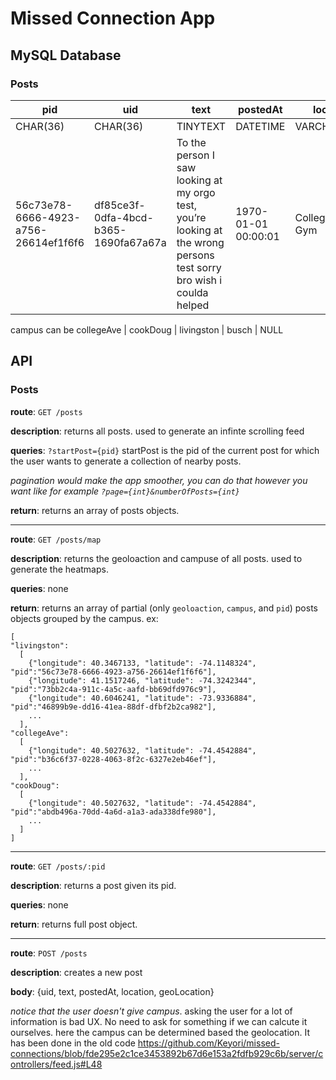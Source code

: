 # Missed Connection App 




## MySQL Database

### Posts
| pid | uid | text | postedAt | location | geoLocation | campus |
| --- | --- | --- | --- | --- | --- | --- |
| CHAR(36) | CHAR(36) | TINYTEXT | 	DATETIME | VARCHAR(255)	 | POINT | CHAR(20) |
| 56c73e78-6666-4923-a756-26614ef1f6f6 | df85ce3f-0dfa-4bcd-b365-1690fa67a67a | To the person I saw looking at my orgo test, you’re looking at the wrong persons test sorry bro wish i coulda helped | 1970-01-01 00:00:01 | College Ave Gym | ( 40.5027632, -74.4542884 ) | collegeAve

campus can be collegeAve | cookDoug | livingston | busch | NULL

<!-- ### Logins
| uid | username | hash | salt | session |
| --- | --- | --- | --- | --- |
| INT | VARCHAR(32) | VARCHAR(60) | VARCHAR(29) | CHAR(88) |
| 123 | john.doe | 1341h2u4n== | sdfsajfn | qwhjrejwq |

### Users
| uid | username | name | gender | grad_year |
| --- | --- | --- | --- | --- |
| INT | VARCHAR(32) | VARCHAR(32) | VARCHAR(16) | CHAR(4) |
| 123 | johndoe | John Doe | male | 2024 |

For gender, 0 will represent male, 1 will represent female, and 2 will represent other.

### Comments
| pid | cid | uid | content  | posted_at |
| --- | --- | --- | ---- | --------- |
| INT | CHAR(6) | INT | TEXT | TIMESTAMP |
| 456 | a1b2c3 | 123 | sample | 1970-01-01 00:00:01 |

### Chat
| sender | recipient | content | sent_at |
| --- | --- | --- | --- |
| INT | INT | VARCHAR(250) | TIMESTAMP |
| 123 | 456 | sample | 1970-01-01 00:00:01 | -->


## API 

### Posts

**route**: `GET /posts`

**description**: returns all posts. used to generate an infinte scrolling feed

**queries**: `?startPost={pid}` 
startPost is the pid of the current post for which the user wants to generate a collection of nearby posts. 

*pagination would make the app smoother, you can do that however you want like for example `?page={int}&numberOfPosts={int}`*

**return**: returns an array of posts objects.

-----

**route**: `GET /posts/map`

**description**: returns the geoloaction and campuse of all posts. used to generate the heatmaps. 

**queries**: none

**return**: returns an array of partial (only `geoloaction`, `campus`, and `pid`) posts objects grouped by the campus. ex:
```
[
"livingston":
  [
    {"longitude": 40.3467133, "latitude": -74.1148324", "pid":"56c73e78-6666-4923-a756-26614ef1f6f6"],
    {"longitude": 41.1517246, "latitude": -74.3242344", "pid":"73bb2c4a-911c-4a5c-aafd-bb69dfd976c9"],
    {"longitude": 40.6046241, "latitude": -73.9336884", "pid":"46899b9e-dd16-41ea-88df-dfbf2b2ca982"],
    ...
  ],
"collegeAve":
  [
    {"longitude": 40.5027632, "latitude": -74.4542884", "pid":"b36c6f37-0228-4063-8f2c-6327e2eb46ef"],
    ...
  ],
"cookDoug":
  [
    {"longitude": 40.5027632, "latitude": -74.4542884", "pid":"abdb496a-70dd-4a6d-a1a3-ada338dfe980"],
    ...
  ]
]
```
-----

**route**: `GET /posts/:pid`

**description**: returns a post given its pid.  

**queries**: none

**return**: returns full post object.

-----

**route**: `POST /posts`

**description**: creates a new post

**body**: {uid,  text, postedAt, location, geoLocation}

*notice that the user doesn't give campus*. asking the user for a lot of information is bad UX. No need to ask for something if we can calcute it ourselves. here the campus can be determined based the geolocation. It has been done in the old code https://github.com/Keyori/missed-connections/blob/fde295e2c1ce3453892b67d6e153a2fdfb929c6b/server/controllers/feed.js#L48
